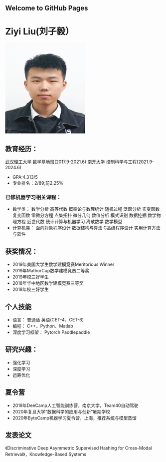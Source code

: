 ## Welcome to GitHub Pages

# Ziyi Liu(刘子毅）

<img src="刘子毅.jpg" width=256 height=290 />

## 教育经历：
[武汉理工大学](http://www.whut.edu.cn/) 数学基地班(2017.9-2021.6)
[南开大学](https://ai.nankai.edu.cn/index.htm) 控制科学与工程(2021.9-2024.6)
- GPA:4.313/5
- 专业排名：2/89;前2.25%
### 已修机器学习相关课程：
- 数学类：
数学分析   高等代数   概率论与数理统计   随机过程   泛函分析   实变函数   复变函数   常微分方程   点集拓扑   微分几何   数值分析  模式识别   数据挖掘    数学物理方程   近世代数   统计计算与机器学习   离散数学   数学模型
- 计算机类： 
面向对象程序设计   数据结构与算法    C高级程序设计 实用计算方法与软件
## 获奖情况：
- 2019年美国大学生数学建模竞赛Meritorious Winner
- 2019年MathorCup数学建模竞赛二等奖
- 2019年校三好学生
- 2018年华中地区数学建模竞赛三等奖
- 2018年校三好学生
## 个人技能
- 语言：
普通话   英语(CET-4、CET-6)
- 编程：
C++、Python、Matlab
- 深度学习框架：
Pytorch  Paddlepaddle
## 研究兴趣：
- 强化学习
- 深度学习
- 运筹优化


## 夏令营
- 2019年DeeCamp人工智能训练营，南京大学，Team40自动驾驶
- 2020年复旦大学“数据科学的应用与创新”暑期学校
- 2020年ByteCamp机器学习夏令营，上海，推荐系统与模型蒸馏

## 发表论文
《Discriminative Deep Asymmetric Supervised Hashing for Cross-Modal Retrieval》，Knowledge-Based Systems






